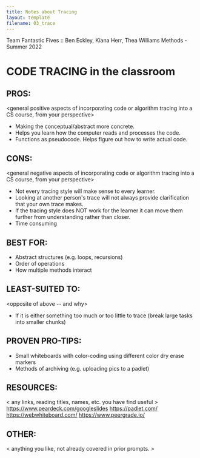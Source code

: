 ```yaml
---
title: Notes about Tracing
layout: template
filename: 03_trace
---
```


Team Fantastic Fives :: Ben Eckley, Kiana Herr, Thea Williams
Methods - Summer 2022

CODE TRACING in the classroom
======================================


PROS:
---------------------------------------
<general positive aspects of incorporating code or algorithm tracing into a CS course, from your perspective>

- Making the conceptual/abstract more concrete. 
- Helps you learn how the computer reads and processes the code.
- Functions as pseudocode. Helps figure out how to write actual code.


CONS:
---------------------------------------
<general negative aspects of incorporating code or algorithm tracing into a CS course, from your perspective>

- Not every tracing style will make sense to every learner.
- Looking at another person's trace will not always provide clarification that your own trace makes.
- If the tracing style does NOT work for the learner it can move them further from understanding rather than closer.
- Time consuming


BEST FOR:
---------------------------------------
<types of activities from courses you teach or have taught that could benefit from an emphasis on tracing>
 
- Abstract structures (e.g. loops, recursions)
- Order of operations
- How multiple methods interact


LEAST-SUITED TO:
---------------------------------------
<opposite of above -- and why>
 
- If it is either something too much or too little to trace (break large tasks into smaller chunks)


PROVEN PRO-TIPS:
---------------------------------------

- Small whiteboards with color-coding using different color dry erase markers
- Methods of archiving (e.g. uploading pics to a padlet)


RESOURCES:
---------------------------------------
< any links, reading titles, names, etc. you have find useful >
https://www.peardeck.com/googleslides
https://padlet.com/
https://webwhiteboard.com/
https://www.peergrade.io/

OTHER:
---------------------------------------
< anything you like, not already covered in prior prompts. >
